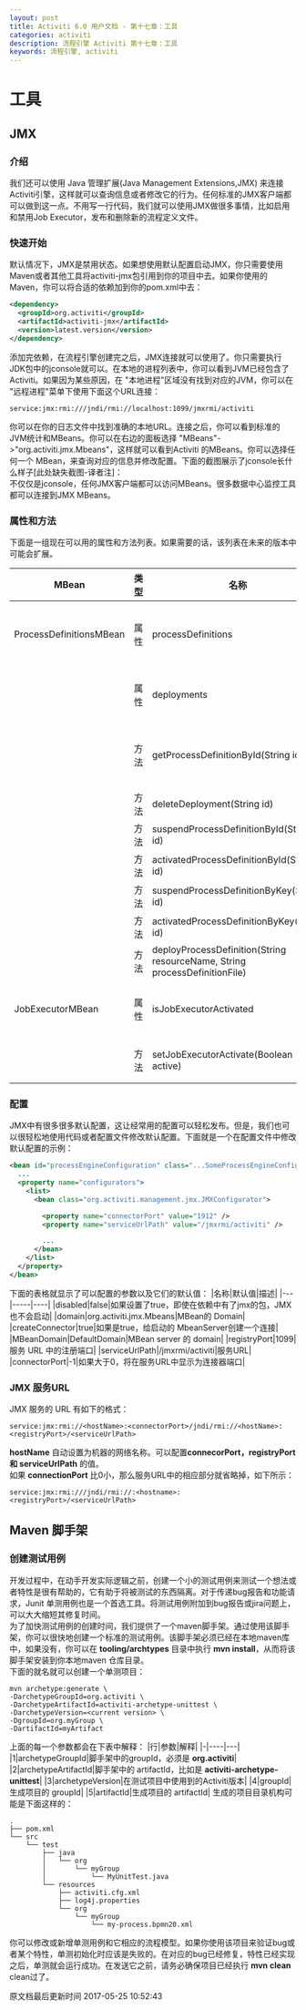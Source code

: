 ```yaml
---
layout: post
title: Activiti 6.0 用户文档 - 第十七章：工具
categories: activiti
description: 流程引擎 Activiti 第十七章：工具
keywords: 流程引擎, activiti
---
```

# 工具
## JMX

### 介绍
我们还可以使用 Java 管理扩展(Java Management Extensions,JMX) 来连接Activiti引擎，这样就可以查询信息或者修改它的行为。任何标准的JMX客户端都可以做到这一点。不用写一行代码，我们就可以使用JMX做很多事情，比如启用和禁用Job Executor，发布和删除新的流程定义文件。
### 快速开始
默认情况下，JMX是禁用状态。如果想使用默认配置启动JMX，你只需要使用Maven或者其他工具将activiti-jmx包引用到你的项目中去。如果你使用的Maven，你可以将合适的依赖加到你的pom.xml中去：
```xml
<dependency>
  <groupId>org.activiti</groupId>
  <artifactId>activiti-jmx</artifactId>
  <version>latest.version</version>
</dependency>
```
添加完依赖，在流程引擎创建完之后，JMX连接就可以使用了。你只需要执行JDK包中的jconsole就可以。在本地的进程列表中，你可以看到JVM已经包含了 Activiti。如果因为某些原因，在 "本地进程"区域没有找到对应的JVM，你可以在 "远程进程"菜单下使用下面这个URL连接：
```properties
service:jmx:rmi:///jndi/rmi://localhost:1099/jmxrmi/activiti
```
你可以在你的日志文件中找到准确的本地URL。连接之后，你可以看到标准的JVM统计和MBeans。你可以在右边的面板选择 "MBeans"->"org.activiti.jmx.Mbeans"，这样就可以看到Activiti 的MBeans。你可以选择任何一个 MBean，来查询对应的信息并修改配置。下面的截图展示了jconsole长什么样子[此处缺失截图-译者注]：  
不仅仅是jconsole，任何JMX客户端都可以访问MBeans。很多数据中心监控工具都可以连接到JMX MBeans。
### 属性和方法
下面是一组现在可以用的属性和方法列表。如果需要的话，该列表在未来的版本中可能会扩展。

|MBean|类型|名称|描述|
|-----|---|----|---|
|ProcessDefinitionsMBean|属性|processDefinitions|发布流程定义需要的属性列表**Id, Name, Version, IsSuspended**|
||属性|deployments|当前发布用到的属性 **Id, Name, TenantId**|
||方法|getProcessDefinitionById(String id)|根据id查询流程定义中的属性 **Id, Name, Version and IsSuspended**|
||方法|deleteDeployment(String id)|根据**id**删除发布|
||方法|suspendProcessDefinitionById(String id)|根据 **id**挂起一个流程定义|
||方法|activatedProcessDefinitionById(String id)|根据 **id**激活一个流程定义|
||方法|suspendProcessDefinitionByKey(String id)|根据 **key**挂起一个流程定义|
||方法|activatedProcessDefinitionByKey(String id)|根据 **key**激活一个流程定义|
||方法|deployProcessDefinition(String resourceName, String processDefinitionFile)|根据文件发布一个流程定义|
|JobExecutorMBean|属性|isJobExecutorActivated|如果作业执行程序被激活，则返回true，否则返回false|
||方法|setJobExecutorActivate(Boolean active)|根据参数激活或者取消激活作业执行程序|
### 配置
JMX中有很多很多默认配置，这让经常用的配置可以轻松发布。但是，我们也可以很轻松地使用代码或者配置文件修改默认配置。下面就是一个在配置文件中修改默认配置的示例：
```xml
<bean id="processEngineConfiguration" class="...SomeProcessEngineConfigurationClass">
  ...
  <property name="configurators">
    <list>
	  <bean class="org.activiti.management.jmx.JMXConfigurator">

	    <property name="connectorPort" value="1912" />
        <property name="serviceUrlPath" value="/jmxrmi/activiti" />

		...
      </bean>
    </list>
  </property>
</bean>
```
下面的表格就显示了可以配置的参数以及它们的默认值：
|名称|默认值|描述|
|---|-----|----|
|disabled|false|如果设置了true，即使在依赖中有了jmx的包，JMX也不会启动|
|domain|org.activiti.jmx.Mbeans|MBean的 Domain|
|createConnector|true|如果是true，给启动的 MbeanServer创建一个连接|
|MBeanDomain|DefaultDomain|MBean server 的 domain|
|registryPort|1099|服务 URL 中的注册端口|
|serviceUrlPath|/jmxrmi/activiti|服务URL|
|connectorPort|-1|如果大于0，将在服务URL中显示为连接器端口|
### JMX 服务URL
JMX 服务的 URL 有如下的格式：
```properties
service:jmx:rmi://<hostName>:<connectorPort>/jndi/rmi://<hostName>:<registryPort>/<serviceUrlPath>
```
**hostName** 自动设置为机器的网络名称。可以配置**connecorPort，registryPort 和 serviceUrlPath** 的值。  
如果 **connectionPort** 比0小，那么服务URL中的相应部分就省略掉，如下所示：
```properties
service:jmx:rmi:///jndi/rmi://:<hostname>:<registryPort>/<serviceUrlPath>
```
## Maven 脚手架
### 创建测试用例
开发过程中，在动手开发实际逻辑之前，创建一个小的测试用例来测试一个想法或者特性是很有帮助的，它有助于将被测试的东西隔离。对于传递bug报告和功能请求，Junit 单测用例也是一个首选工具。将测试用例附加到bug报告或jira问题上，可以大大缩短其修复时间。   
为了加快测试用例的创建时间，我们提供了一个maven脚手架。通过使用该脚手架，你可以很快地创建一个标准的测试用例。该脚手架必须已经在本地maven库中，如果没有，你可以在 **tooling/archtypes** 目录中执行 **mvn install**，从而将该脚手架安装到你本地maven 仓库目录。  
下面的就名就可以创建一个单测项目：
```shell
mvn archetype:generate \
-DarchetypeGroupId=org.activiti \
-DarchetypeArtifactId=activiti-archetype-unittest \
-DarchetypeVersion=<current version> \
-DgroupId=org.myGroup \
-DartifactId=myArtifact
```
上面的每一个参数都会在下表中解释：
|行|参数|解释|
|-|----|---|
|1|archetypeGroupId|脚手架中的groupId，必须是 **org.activiti**|
|2|archetypeArtifactId|脚手架中的 artifactId，比如是 **activiti-archetype-unittest**|
|3|archetypeVersion|在测试项目中使用到的Activiti版本|
|4|groupId|生成项目的 groupId|
|5|artifactId|生成项目的 artifactId|
生成的项目目录机构可能是下面这样的：
```shell
.
├── pom.xml
└── src
    └── test
        ├── java
        │   └── org
        │       └── myGroup
        │           └── MyUnitTest.java
        └── resources
            ├── activiti.cfg.xml
            ├── log4j.properties
            └── org
                └── myGroup
                    └── my-process.bpmn20.xml
```
你可以修改或新增单测用例和它相应的流程模型。如果你使用该项目来验证bug或者某个特性，单测初始化时应该是失败的。在对应的bug已经修复，特性已经实现之后，单测就会运行成功。在发送它之前，请务必确保项目已经执行 **mvn clean** clean过了。  


原文档最后更新时间 2017-05-25 10:52:43